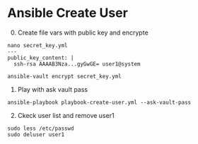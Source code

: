 
# Ansible Create User

0. Create file vars with public key and encrypte
```console
nano secret_key.yml
---
public_key_content: |
  ssh-rsa AAAAB3Nza...gyGwGE= user1@system

ansible-vault encrypt secret_key.yml
```

1. Play with ask vault pass
```console
ansible-playbook playbook-create-user.yml --ask-vault-pass
```

2. Ckeck user list and remove user1
```console
sudo less /etc/passwd
sudo deluser user1
```
